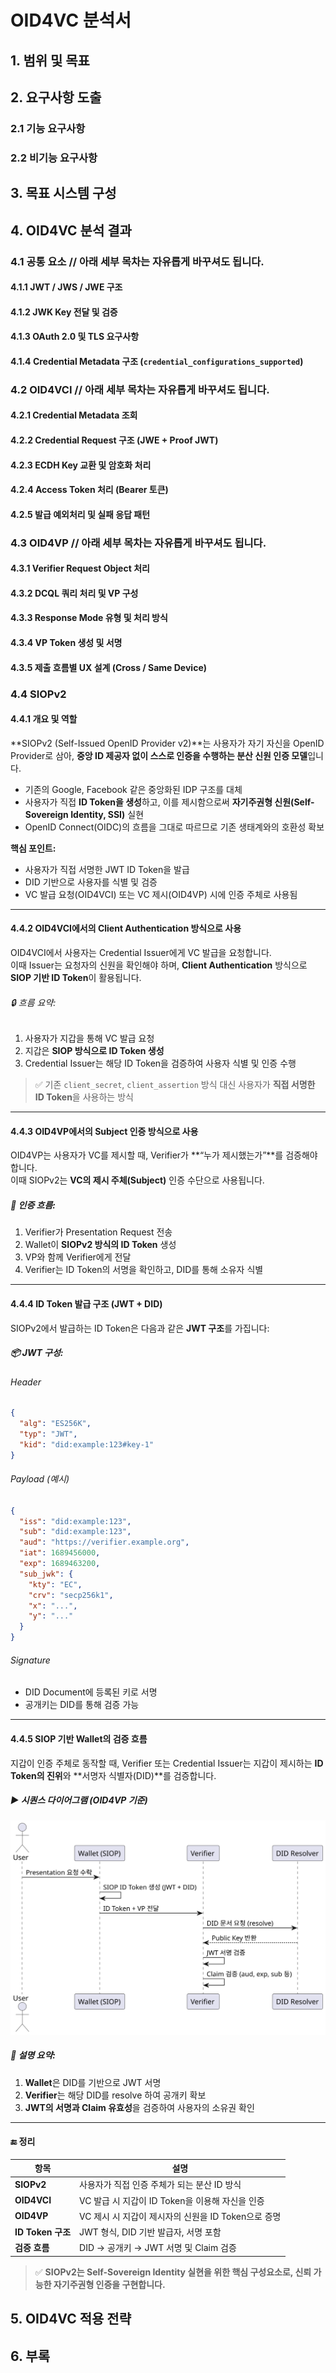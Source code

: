 # OID4VC 분석서

## 1. 범위 및 목표


## 2. 요구사항 도출
### 2.1 기능 요구사항
### 2.2 비기능 요구사항


## 3. 목표 시스템 구성


## 4. OID4VC 분석 결과
### 4.1 공통 요소 // 아래 세부 목차는 자유롭게 바꾸셔도 됩니다.
#### 4.1.1 JWT / JWS / JWE 구조
#### 4.1.2 JWK Key 전달 및 검증
#### 4.1.3 OAuth 2.0 및 TLS 요구사항
#### 4.1.4 Credential Metadata 구조 (`credential_configurations_supported`)

### 4.2 OID4VCI // 아래 세부 목차는 자유롭게 바꾸셔도 됩니다.
#### 4.2.1 Credential Metadata 조회
#### 4.2.2 Credential Request 구조 (JWE + Proof JWT)
#### 4.2.3 ECDH Key 교환 및 암호화 처리
#### 4.2.4 Access Token 처리 (Bearer 토큰)
#### 4.2.5 발급 예외처리 및 실패 응답 패턴

### 4.3 OID4VP // 아래 세부 목차는 자유롭게 바꾸셔도 됩니다.
#### 4.3.1 Verifier Request Object 처리
#### 4.3.2 DCQL 쿼리 처리 및 VP 구성
#### 4.3.3 Response Mode 유형 및 처리 방식
#### 4.3.4 VP Token 생성 및 서명
#### 4.3.5 제출 흐름별 UX 설계 (Cross / Same Device)

### 4.4 SIOPv2

#### 4.4.1 개요 및 역할

**SIOPv2 (Self-Issued OpenID Provider v2)**는 사용자가 자기 자신을 OpenID Provider로 삼아, **중앙 ID 제공자 없이 스스로 인증을 수행하는 분산 신원 인증 모델**입니다.

- 기존의 Google, Facebook 같은 중앙화된 IDP 구조를 대체
- 사용자가 직접 **ID Token을 생성**하고, 이를 제시함으로써 **자기주권형 신원(Self-Sovereign Identity, SSI)** 실현
- OpenID Connect(OIDC)의 흐름을 그대로 따르므로 기존 생태계와의 호환성 확보

**핵심 포인트:**
- 사용자가 직접 서명한 JWT ID Token을 발급
- DID 기반으로 사용자를 식별 및 검증
- VC 발급 요청(OID4VCI) 또는 VC 제시(OID4VP) 시에 인증 주체로 사용됨

---

#### 4.4.2 OID4VCI에서의 Client Authentication 방식으로 사용

OID4VCI에서 사용자는 Credential Issuer에게 VC 발급을 요청합니다.  
이때 Issuer는 요청자의 신원을 확인해야 하며, **Client Authentication** 방식으로 **SIOP 기반 ID Token**이 활용됩니다.

###### 🔒 흐름 요약:
1. 사용자가 지갑을 통해 VC 발급 요청
2. 지갑은 **SIOP 방식으로 ID Token 생성**
3. Credential Issuer는 해당 ID Token을 검증하여 사용자 식별 및 인증 수행

> ✅ 기존 `client_secret`, `client_assertion` 방식 대신 사용자가 **직접 서명한 ID Token**을 사용하는 방식

---

#### 4.4.3 OID4VP에서의 Subject 인증 방식으로 사용

OID4VP는 사용자가 VC를 제시할 때, Verifier가 **“누가 제시했는가”**를 검증해야 합니다.  
이때 SIOPv2는 **VC의 제시 주체(Subject)** 인증 수단으로 사용됩니다.

##### 🧩 인증 흐름:
1. Verifier가 Presentation Request 전송
2. Wallet이 **SIOPv2 방식의 ID Token** 생성
3. VP와 함께 Verifier에게 전달
4. Verifier는 ID Token의 서명을 확인하고, DID를 통해 소유자 식별

---

#### 4.4.4 ID Token 발급 구조 (JWT + DID)

SIOPv2에서 발급하는 ID Token은 다음과 같은 **JWT 구조**를 가집니다:

##### 📦 JWT 구성:

###### Header
```json
{
  "alg": "ES256K",
  "typ": "JWT",
  "kid": "did:example:123#key-1"
}
```

###### Payload (예시)
```json
{
  "iss": "did:example:123",
  "sub": "did:example:123",
  "aud": "https://verifier.example.org",
  "iat": 1689456000,
  "exp": 1689463200,
  "sub_jwk": {
    "kty": "EC",
    "crv": "secp256k1",
    "x": "...",
    "y": "..."
  }
}
```

###### Signature
- DID Document에 등록된 키로 서명
- 공개키는 DID를 통해 검증 가능

---

#### 4.4.5 SIOP 기반 Wallet의 검증 흐름

지갑이 인증 주체로 동작할 때, Verifier 또는 Credential Issuer는 지갑이 제시하는 **ID Token의 진위**와 **서명자 식별자(DID)**를 검증합니다.

##### ▶️ 시퀀스 다이어그램 (OID4VP 기준)

![SIOP 시퀀스](./siop.svg)

##### 🧠 설명 요약:

1. **Wallet**은 DID를 기반으로 JWT 서명
2. **Verifier**는 해당 DID를 resolve 하여 공개키 확보
3. **JWT의 서명과 Claim 유효성**을 검증하여 사용자의 소유권 확인

---

#### 🔚 정리

| 항목 | 설명 |
|------|------|
| **SIOPv2** | 사용자가 직접 인증 주체가 되는 분산 ID 방식 |
| **OID4VCI** | VC 발급 시 지갑이 ID Token을 이용해 자신을 인증 |
| **OID4VP** | VC 제시 시 지갑이 제시자의 신원을 ID Token으로 증명 |
| **ID Token 구조** | JWT 형식, DID 기반 발급자, 서명 포함 |
| **검증 흐름** | DID → 공개키 → JWT 서명 및 Claim 검증 |

> ✅ **SIOPv2는 Self-Sovereign Identity 실현을 위한 핵심 구성요소로, 신뢰 가능한 자기주권형 인증을 구현합니다.**




## 5. OID4VC 적용 전략


## 6. 부록
